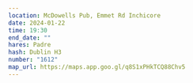 ```yaml
---
location: McDowells Pub, Emmet Rd Inchicore
date: 2024-01-22
time: 19:30
end_date: ""
hares: Padre
hash: Dublin H3
number: "1612"
map_url: https://maps.app.goo.gl/q8S1xPHkTCQ88Chv5
---
```

